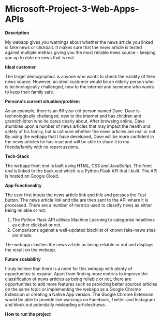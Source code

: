 # Microsoft-Project-3-Web-Apps-APIs

<b>Description</b> 

My webapp gives you warnings about whether the news article you linked is fake news or clickbait. It makes sure that the news article is tested against multiple metrics giving you the most reliable news source - keeping you up to date on news that is real.

<b>Ideal customer</b> 

The target demographics is anyone who wants to check the validity of their news source. However, an ideal customer would be an elderly person who is technologically challenged, new to the internet and someone who wants to keep their family safe. 

<b>Persona's current situation/problem</b> 

As an example, there is an 86 year old person named Dave. Dave is technologically challenged, new to the internet and has children and grandchildren who he cares dearly about. After browsing online, Dave stumbles upon a number of news articles that may impact the health and safety of his family, but is not sure whether the news articles are real or not. By using the webapp that I have developed, Dave will be more confident in the news articles he has read and will be able to share it to my friends/family with no repercussions.

<b>Tech-Stack</b> 

The webapp front end is built using HTML, CSS and JavaScript. The front end is linked to the back end which is a Python Flask API that I built. The API is hosted on Google Cloud.

<b>App Functionality</b> 

The user first inputs the news article link and title and presses the Test button. The news article link and title are then sent to the API where it is processed. There are a number of metrics used to classify news as either being reliable or not:

1. The Python Flask API utilises Machine Learning to categorise headlines as either clickbait or not.
2. Comparisons against a well-updated blacklist of known fake-news sites are made.

The webapp clasifies the news article as being reliable or not and displays the result on the webapp.

<b>Future scalability</b> 

I truly believe that there is a need for this webapp with plenty of opportunites to expand. Apart from finding more metrics to improve the classification of news articles as being reliable or not, there are opportunities to add more features such as providing better sourced articles on the same topic or implementing the webapp as a Google Chrome Extension or creating a Native App version. The Google Chrome Extension would be able to provide live warnings on Facebook, Twitter and Instagram and block out potentially misleading articles/news.

<b>How to run the project</b>
